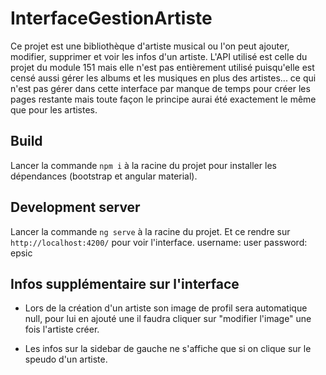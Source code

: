 # InterfaceGestionArtiste

Ce projet est une bibliothèque d'artiste musical ou l'on peut ajouter, modifier, supprimer et voir les infos d'un artiste. L'API utilisé est celle du projet du module 151 mais elle n'est pas
entièrement utilisé puisqu'elle est censé aussi gérer les albums et les musiques en plus des artistes... ce qui n'est pas gérer dans cette interface par manque de temps pour créer les pages
restante mais toute façon le principe aurai été exactement le même que pour les artistes.

## Build

Lancer la commande `npm i` à la racine du projet pour installer les dépendances (bootstrap et angular material).

## Development server

Lancer la commande `ng serve` à la racine du projet. Et ce rendre sur `http://localhost:4200/` pour voir l'interface.
username: user
password: epsic

## Infos supplémentaire sur l'interface

- Lors de la création d'un artiste son image de profil sera automatique null, pour lui en ajouté une il faudra cliquer sur "modifier l'image" une fois l'artiste créer.

- Les infos sur la sidebar de gauche ne s'affiche que si on clique sur le speudo d'un artiste.

